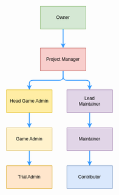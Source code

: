 <svg xmlns="http://www.w3.org/2000/svg" xmlns:xlink="http://www.w3.org/1999/xlink" version="1.1" width="280px" viewBox="-0.5 -0.5 280 481" style="max-width:100%;max-height:481px;"><defs/><g><g><path d="M 149 60 L 149 101.76" fill="none" stroke="#3399ff" stroke-width="2" stroke-miterlimit="10" pointer-events="stroke"/><path d="M 149 107.76 L 145 99.76 L 149 101.76 L 153 99.76 Z" fill="#3399ff" stroke="#3399ff" stroke-width="2" stroke-miterlimit="10" pointer-events="all"/></g><g><rect x="89" y="0" width="120" height="60" fill="#d5e8d4" stroke="#82b366" pointer-events="all"/></g><g><g transform="translate(-0.5 -0.5)"><switch><foreignObject style="overflow: visible; text-align: left;" pointer-events="none" width="100%" height="100%" requiredFeatures="http://www.w3.org/TR/SVG11/feature#Extensibility"><div xmlns="http://www.w3.org/1999/xhtml" style="display: flex; align-items: unsafe center; justify-content: unsafe center; width: 118px; height: 1px; padding-top: 30px; margin-left: 90px;"><div style="box-sizing: border-box; font-size: 0px; text-align: center;" data-drawio-colors="color: rgb(0, 0, 0); "><div style="display: inline-block; font-size: 12px; font-family: Helvetica; color: rgb(0, 0, 0); line-height: 1.2; pointer-events: all; white-space: normal; overflow-wrap: normal;">Owner</div></div></div></foreignObject><text x="149" y="34" fill="rgb(0, 0, 0)" font-family="Helvetica" font-size="12px" text-anchor="middle">Owner</text></switch></g></g><g><path d="M 149 170 L 149 185 Q 149 195 139 195 L 70 195 Q 60 195 60 203.38 L 60 211.76" fill="none" stroke="#3399ff" stroke-width="2" stroke-miterlimit="10" pointer-events="stroke"/><path d="M 60 217.76 L 56 209.76 L 60 211.76 L 64 209.76 Z" fill="#3399ff" stroke="#3399ff" stroke-width="2" stroke-miterlimit="10" pointer-events="all"/></g><g><path d="M 149 170 L 149 185 Q 149 195 159 195 L 209 195 Q 219 195 219 203.38 L 219 211.76" fill="none" stroke="#3399ff" stroke-width="2" stroke-miterlimit="10" pointer-events="stroke"/><path d="M 219 217.76 L 215 209.76 L 219 211.76 L 223 209.76 Z" fill="#3399ff" stroke="#3399ff" stroke-width="2" stroke-miterlimit="10" pointer-events="all"/></g><g><rect x="89" y="110" width="120" height="60" fill="#f8cecc" stroke="#b85450" pointer-events="all"/></g><g><g transform="translate(-0.5 -0.5)"><switch><foreignObject style="overflow: visible; text-align: left;" pointer-events="none" width="100%" height="100%" requiredFeatures="http://www.w3.org/TR/SVG11/feature#Extensibility"><div xmlns="http://www.w3.org/1999/xhtml" style="display: flex; align-items: unsafe center; justify-content: unsafe center; width: 118px; height: 1px; padding-top: 140px; margin-left: 90px;"><div style="box-sizing: border-box; font-size: 0px; text-align: center;" data-drawio-colors="color: rgb(0, 0, 0); "><div style="display: inline-block; font-size: 12px; font-family: Helvetica; color: rgb(0, 0, 0); line-height: 1.2; pointer-events: all; white-space: normal; overflow-wrap: normal;">Project Manager</div></div></div></foreignObject><text x="149" y="144" fill="rgb(0, 0, 0)" font-family="Helvetica" font-size="12px" text-anchor="middle">Project Manager</text></switch></g></g><g><path d="M 219 280 L 219 311.76" fill="none" stroke="#3399ff" stroke-width="2" stroke-miterlimit="10" pointer-events="stroke"/><path d="M 219 317.76 L 215 309.76 L 219 311.76 L 223 309.76 Z" fill="#3399ff" stroke="#3399ff" stroke-width="2" stroke-miterlimit="10" pointer-events="all"/></g><g><rect x="159" y="220" width="120" height="60" fill="#e1d5e7" stroke="#9673a6" pointer-events="all"/></g><g><g transform="translate(-0.5 -0.5)"><switch><foreignObject style="overflow: visible; text-align: left;" pointer-events="none" width="100%" height="100%" requiredFeatures="http://www.w3.org/TR/SVG11/feature#Extensibility"><div xmlns="http://www.w3.org/1999/xhtml" style="display: flex; align-items: unsafe center; justify-content: unsafe center; width: 118px; height: 1px; padding-top: 250px; margin-left: 160px;"><div style="box-sizing: border-box; font-size: 0px; text-align: center;" data-drawio-colors="color: rgb(0, 0, 0); "><div style="display: inline-block; font-size: 12px; font-family: Helvetica; color: rgb(0, 0, 0); line-height: 1.2; pointer-events: all; white-space: normal; overflow-wrap: normal;">Lead<br />Maintainer</div></div></div></foreignObject><text x="219" y="254" fill="rgb(0, 0, 0)" font-family="Helvetica" font-size="12px" text-anchor="middle">Lead...</text></switch></g></g><g><rect x="159" y="420" width="120" height="60" fill="#dae8fc" stroke="#6c8ebf" pointer-events="all"/></g><g><g transform="translate(-0.5 -0.5)"><switch><foreignObject style="overflow: visible; text-align: left;" pointer-events="none" width="100%" height="100%" requiredFeatures="http://www.w3.org/TR/SVG11/feature#Extensibility"><div xmlns="http://www.w3.org/1999/xhtml" style="display: flex; align-items: unsafe center; justify-content: unsafe center; width: 118px; height: 1px; padding-top: 450px; margin-left: 160px;"><div style="box-sizing: border-box; font-size: 0px; text-align: center;" data-drawio-colors="color: rgb(0, 0, 0); "><div style="display: inline-block; font-size: 12px; font-family: Helvetica; color: rgb(0, 0, 0); line-height: 1.2; pointer-events: all; white-space: normal; overflow-wrap: normal;">Contributor</div></div></div></foreignObject><text x="219" y="454" fill="rgb(0, 0, 0)" font-family="Helvetica" font-size="12px" text-anchor="middle">Contributor</text></switch></g></g><g><path d="M 60 380 L 60 411.76" fill="none" stroke="#3399ff" stroke-width="2" stroke-miterlimit="10" pointer-events="stroke"/><path d="M 60 417.76 L 56 409.76 L 60 411.76 L 64 409.76 Z" fill="#3399ff" stroke="#3399ff" stroke-width="2" stroke-miterlimit="10" pointer-events="all"/></g><g><rect x="0" y="320" width="120" height="60" fill="#fff2cc" stroke="#d6b656" pointer-events="all"/></g><g><g transform="translate(-0.5 -0.5)"><switch><foreignObject style="overflow: visible; text-align: left;" pointer-events="none" width="100%" height="100%" requiredFeatures="http://www.w3.org/TR/SVG11/feature#Extensibility"><div xmlns="http://www.w3.org/1999/xhtml" style="display: flex; align-items: unsafe center; justify-content: unsafe center; width: 118px; height: 1px; padding-top: 350px; margin-left: 1px;"><div style="box-sizing: border-box; font-size: 0px; text-align: center;" data-drawio-colors="color: rgb(0, 0, 0); "><div style="display: inline-block; font-size: 12px; font-family: Helvetica; color: rgb(0, 0, 0); line-height: 1.2; pointer-events: all; white-space: normal; overflow-wrap: normal;">Game Admin</div></div></div></foreignObject><text x="60" y="354" fill="rgb(0, 0, 0)" font-family="Helvetica" font-size="12px" text-anchor="middle">Game Admin</text></switch></g></g><g><rect x="0" y="420" width="120" height="60" fill="#ffe6cc" stroke="#d79b00" pointer-events="all"/></g><g><g transform="translate(-0.5 -0.5)"><switch><foreignObject style="overflow: visible; text-align: left;" pointer-events="none" width="100%" height="100%" requiredFeatures="http://www.w3.org/TR/SVG11/feature#Extensibility"><div xmlns="http://www.w3.org/1999/xhtml" style="display: flex; align-items: unsafe center; justify-content: unsafe center; width: 118px; height: 1px; padding-top: 450px; margin-left: 1px;"><div style="box-sizing: border-box; font-size: 0px; text-align: center;" data-drawio-colors="color: rgb(0, 0, 0); "><div style="display: inline-block; font-size: 12px; font-family: Helvetica; color: rgb(0, 0, 0); line-height: 1.2; pointer-events: all; white-space: normal; overflow-wrap: normal;">Trial Admin</div></div></div></foreignObject><text x="60" y="454" fill="rgb(0, 0, 0)" font-family="Helvetica" font-size="12px" text-anchor="middle">Trial Admin</text></switch></g></g><g><path d="M 60 280 L 60 311.76" fill="none" stroke="#3399ff" stroke-width="2" stroke-miterlimit="10" pointer-events="stroke"/><path d="M 60 317.76 L 56 309.76 L 60 311.76 L 64 309.76 Z" fill="#3399ff" stroke="#3399ff" stroke-width="2" stroke-miterlimit="10" pointer-events="all"/></g><g><rect x="0" y="220" width="120" height="60" fill="#ffeda4" stroke="#e0b400" pointer-events="all"/></g><g><g transform="translate(-0.5 -0.5)"><switch><foreignObject style="overflow: visible; text-align: left;" pointer-events="none" width="100%" height="100%" requiredFeatures="http://www.w3.org/TR/SVG11/feature#Extensibility"><div xmlns="http://www.w3.org/1999/xhtml" style="display: flex; align-items: unsafe center; justify-content: unsafe center; width: 118px; height: 1px; padding-top: 250px; margin-left: 1px;"><div style="box-sizing: border-box; font-size: 0px; text-align: center;" data-drawio-colors="color: rgb(0, 0, 0); "><div style="display: inline-block; font-size: 12px; font-family: Helvetica; color: rgb(0, 0, 0); line-height: 1.2; pointer-events: all; white-space: normal; overflow-wrap: normal;">Head Game Admin</div></div></div></foreignObject><text x="60" y="254" fill="rgb(0, 0, 0)" font-family="Helvetica" font-size="12px" text-anchor="middle">Head Game Admin</text></switch></g></g><g><path d="M 219 380 L 219 390 Q 219 400 219 405.88 L 219 411.76" fill="none" stroke="#3399ff" stroke-width="2" stroke-miterlimit="10" pointer-events="stroke"/><path d="M 219 417.76 L 215 409.76 L 219 411.76 L 223 409.76 Z" fill="#3399ff" stroke="#3399ff" stroke-width="2" stroke-miterlimit="10" pointer-events="all"/></g><g><rect x="159" y="320" width="120" height="60" fill="#e1d5e7" stroke="#9673a6" pointer-events="all"/></g><g><g transform="translate(-0.5 -0.5)"><switch><foreignObject style="overflow: visible; text-align: left;" pointer-events="none" width="100%" height="100%" requiredFeatures="http://www.w3.org/TR/SVG11/feature#Extensibility"><div xmlns="http://www.w3.org/1999/xhtml" style="display: flex; align-items: unsafe center; justify-content: unsafe center; width: 118px; height: 1px; padding-top: 350px; margin-left: 160px;"><div style="box-sizing: border-box; font-size: 0px; text-align: center;" data-drawio-colors="color: rgb(0, 0, 0); "><div style="display: inline-block; font-size: 12px; font-family: Helvetica; color: rgb(0, 0, 0); line-height: 1.2; pointer-events: all; white-space: normal; overflow-wrap: normal;">Maintainer</div></div></div></foreignObject><text x="219" y="354" fill="rgb(0, 0, 0)" font-family="Helvetica" font-size="12px" text-anchor="middle">Maintainer</text></switch></g></g></g><switch><g requiredFeatures="http://www.w3.org/TR/SVG11/feature#Extensibility"/><a transform="translate(0,-5)" xlink:href="https://www.drawio.com/doc/faq/svg-export-text-problems" target="_blank"><text text-anchor="middle" font-size="10px" x="50%" y="100%">Text is not SVG - cannot display</text></a></switch></svg>